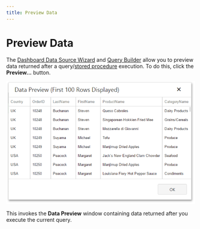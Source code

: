 ```yaml
---
title: Preview Data
---
```

# Preview Data
The [Dashboard Data Source Wizard](../../../../../dashboard-for-web/articles/web-dashboard-designer-mode/providing-data/working-with-sql-data-sources/pass-query-parameters.md) and [Query Builder](../../../../../dashboard-for-web/articles/web-dashboard-designer-mode/providing-data/working-with-sql-data-sources/query-builder.md) allow you to preview data returned after a query/[stored procedure](../../../../../dashboard-for-web/articles/web-dashboard-designer-mode/providing-data/working-with-sql-data-sources/stored-procedures.md) execution. To do this, click the **Preview...** button.

![wdd-preview-result](../../../../images/Img124959.png)

This invokes the **Data Preview** window containing data returned after you execute the current query.